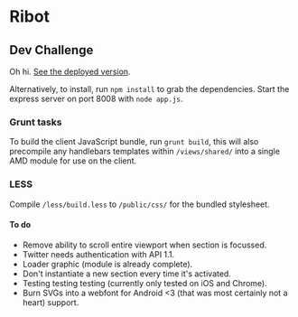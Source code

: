 # Ribot
## Dev Challenge

Oh hi. [See the deployed version](http://ribot_challenge.eu01.aws.af.cm).

Alternatively, to install, run `npm install` to grab the dependencies. Start the express server on port 8008 with `node app.js`.

### Grunt tasks

To build the client JavaScript bundle, run `grunt build`, this will also precompile any handlebars templates within `/views/shared/` into a single AMD module for use on the client.

### LESS

Compile `/less/build.less` to `/public/css/` for the bundled stylesheet.

#### To do

* Remove ability to scroll entire viewport when section is focussed.
* Twitter needs authentication with API 1.1.
* Loader graphic (module is already complete).
* Don't instantiate a new section every time it's activated.
* Testing testing testing (currently only tested on iOS and Chrome).
* Burn SVGs into a webfont for Android <3 (that was most certainly not a heart) support.